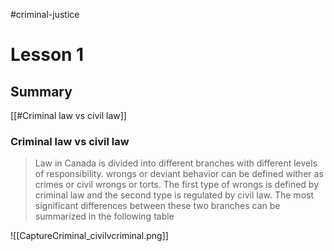 #criminal-justice
# Lesson 1
## Summary
[[#Criminal law vs civil law]]

### Criminal law vs civil law

>Law in Canada is divided into different branches with different levels of responsibility. wrongs or deviant behavior can be defined wither as crimes or civil wrongs or torts. The first type of wrongs is defined by criminal law and the second type is regulated by civil law. The most significant differences between these two branches can be summarized in the following table

![[CaptureCriminal_civilvcriminal.png]]